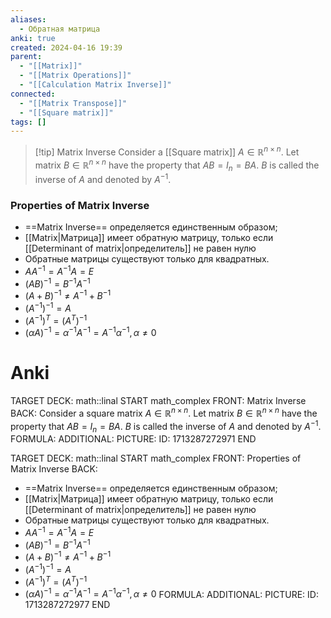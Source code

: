 ```yaml
---
aliases:
  - Обратная матрица
anki: true
created: 2024-04-16 19:39
parent:
  - "[[Matrix]]"
  - "[[Matrix Operations]]"
  - "[[Calculation Matrix Inverse]]"
connected:
  - "[[Matrix Transpose]]"
  - "[[Square matrix]]"
tags: []
---
```


> [!tip] Matrix Inverse
Consider a [[Square matrix]] $A \in \mathbb{R}^{n \times n}$. Let matrix $B \in \mathbb{R}^{n \times n}$ have the property that $AB = I_n = BA$. $B$ is called the inverse of $A$ and denoted by $A^{-1}$.


### Properties of Matrix Inverse
- ==Matrix Inverse== определяется единственным образом;
- [[Matrix|Матрица]] имеет обратную матрицу, только если [[Determinant of matrix|определитель]] не равен нулю
- Обратные матрицы существуют только для квадратных.
- $AA^{−1}=A^{−1}A=E$  
- $(AB)^{−1}=B^{−1}A^{−1}$
-  $(A + B)^{−1} \neq A^{−1} + B^{−1}$
- $(A^{−1})^{−1}=A$ 
- $(A^{−1})^T=(A^T)^{−1}$
- $(αA)^{−1}=α^{−1}A^{−1}=A^{−1}α^{−1},α\ne 0$ 

# Anki
TARGET DECK: math::linal 
START
math_complex
FRONT: Matrix Inverse
BACK: Consider a square matrix $A \in \mathbb{R}^{n \times n}$. Let matrix $B \in \mathbb{R}^{n \times n}$ have the property that $AB = I_n = BA$. $B$ is called the inverse of $A$ and denoted by $A^{-1}$.
FORMULA: 
ADDITIONAL:
PICTURE:
ID: 1713287272971
END

TARGET DECK: math::linal 
START
math_complex
FRONT: Properties of Matrix Inverse
BACK: 
- ==Matrix Inverse== определяется единственным образом;
- [[Matrix|Матрица]] имеет обратную матрицу, только если [[Determinant of matrix|определитель]] не равен нулю
- Обратные матрицы существуют только для квадратных.
- $AA^{−1}=A^{−1}A=E$  
- $(AB)^{−1}=B^{−1}A^{−1}$
-  $(A + B)^{−1} \neq A^{−1} + B^{−1}$
- $(A^{−1})^{−1}=A$ 
- $(A^{−1})^T=(A^T)^{−1}$
- $(αA)^{−1}=α^{−1}A^{−1}=A^{−1}α^{−1},α\ne 0$ 
FORMULA: 
ADDITIONAL:
PICTURE:
ID: 1713287272977
END


